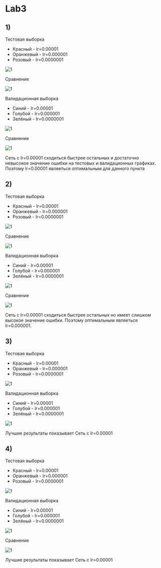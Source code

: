 # Lab3


## 1)   
  
  Тестовая выборка
  * Красный - lr=0.00001
  * Оранжевый - lr=0.000001
  * Розовый - lr=0.0000001
  
  ![1](/png/2a_train.png)
  
  Сравнение 
  
  ![1](/png/3.1_comp.png)
  
  Валидационная выборка
  * Синий - lr=0.00001
  * Голубой - lr=0.000001
  * Зелёный - lr=0.0000001
  
  
  ![1](/png/2a_val.png)
  
  Сравнение 
  
  ![1](/png/3.1va_comp.png)


  Сеть с lr=0.00001 сходиться быстрее остальных и достаточно невысокое значение ошибки на тестовых и валидационных графиках. Поэтому lr=0.00001 являеться оптимальным для данного   пункта
  
  ## 2)   

   Тестовая выборка
  * Красный - lr=0.00001
  * Оранжевый - lr=0.000001
  * Розовый - lr=0.0000001
  
  ![1](/png/3c_train1.png)
  
  Сравнение 
  
  ![1](/png/3.2_comp.png)
  
  Валидационная выборка
  * Синий - lr=0.00001
  * Голубой - lr=0.000001
  * Зелёный - lr=0.0000001
  
  
  ![1](/png/3c_val1.png)
  
  
   Сравнение 
  
  ![1](/png/3.2val_comp.png)
  
   Сеть с lr=0.00001 сходиться быстрее остальных но имеет слишком высокое значение ошибки. Поэтому оптимальным являеться lr=0.000001.

  
   ## 3)   

  Тестовая выборка
  * Красный - lr=0.00001
  * Оранжевый - lr=0.000001
  * Розовый - lr=0.0000001
  
  ![1](/png/3d_train.png)
  
  Валидационная выборка
  * Синий - lr=0.00001
  * Голубой - lr=0.000001
  * Зелёный - lr=0.0000001
  
  ![1](/png/3d_val.png)
  
   Лучшие результаты показывает Сеть с lr=0.00001
  
   ## 4)   
   Тестовая выборка
  * Красный - lr=0.00001
  * Оранжевый - lr=0.000001
  * Розовый - lr=0.0000001
  
  ![1](/png/3e_train.png)
  
  Валидационная выборка
  * Синий - lr=0.00001
  * Голубой - lr=0.000001
  * Зелёный - lr=0.0000001
  
  ![1](/png/3e_val.png)
  
  Сравнение 
  
  ![1](/png/3eval_comp.png)
  
  Лучшие результаты показывает Сеть с lr=0.00001
